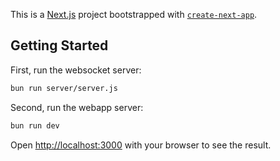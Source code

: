 This is a [Next.js](https://nextjs.org/) project bootstrapped with [`create-next-app`](https://github.com/vercel/next.js/tree/canary/packages/create-next-app).

## Getting Started

First, run the websocket server:

```bash
bun run server/server.js
```

Second, run the webapp server:

```bash
bun run dev
```

Open [http://localhost:3000](http://localhost:3000) with your browser to see the result.
